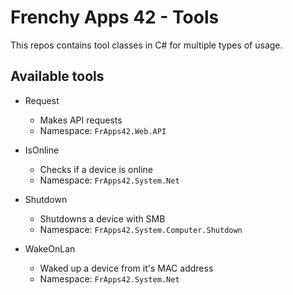 # Frenchy Apps 42 - Tools

This repos contains tool classes in C# for multiple types of usage.

## Available tools

* Request
  * Makes API requests
  * Namespace: `FrApps42.Web.API`

* IsOnline
  * Checks if a device is online
  * Namespace: `FrApps42.System.Net`

* Shutdown
  * Shutdowns a device with SMB
  * Namespace: `FrApps42.System.Computer.Shutdown`

* WakeOnLan
  * Waked up a device from it's MAC address
  * Namespace: `FrApps42.System.Net`
